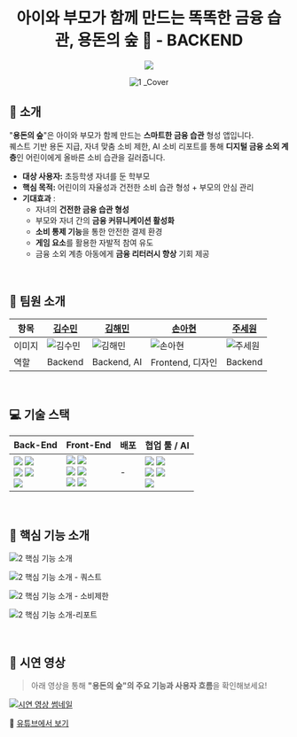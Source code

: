 
<div align="center">
   
   # 아이와 부모가 함께 만드는 똑똑한 금융 습관, 용돈의 숲 🌳 - BACKEND

   [<img src="https://img.shields.io/badge/프로젝트 기간-2025.05.16~2025.05.17-fab2ac?style=flat&logo=&logoColor=white" />]()


![1 _Cover](https://github.com/user-attachments/assets/ef927492-fbc9-4366-a38f-dc985f4712ea)



</div> 

## 📝 소개

"**용돈의 숲**"은 아이와 부모가 함께 만드는 **스마트한 금융 습관** 형성 앱입니다.  
퀘스트 기반 용돈 지급, 자녀 맞춤 소비 제한, AI 소비 리포트를 통해 **디지털 금융 소외 계층**인 어린이에게 올바른 소비 습관을 길러줍니다.

- **대상 사용자:** 초등학생 자녀를 둔 학부모
- **핵심 목적:** 어린이의 자율성과 건전한 소비 습관 형성 + 부모의 안심 관리
- **기대효과** :
  - 자녀의 **건전한 금융 습관 형성**
  - 부모와 자녀 간의 **금융 커뮤니케이션 활성화**
  - **소비 통제 기능**을 통한 안전한 결제 환경
  - **게임 요소**를 활용한 자발적 참여 유도
  - 금융 소외 계층 아동에게 **금융 리터러시 향상** 기회 제공

<br/>

## 💝 팀원 소개

| 항목   | [김수민](https://github.com/sunninz)      | [김해민](https://github.com/mumminn)      | [손아현](https://github.com/iinuyha)      | [주세원](https://github.com/wntpdnjs)      |
| ------ | ----------------------------------------- | ----------------------------------------- | ----------------------------------------- | ------------------------------------------ |
| 이미지 | ![김수민](https://github.com/sunninz.png) | ![김해민](https://github.com/mumminn.png) | ![손아현](https://github.com/iinuyha.png) | ![주세원](https://github.com/wntpdnjs.png) |
| 역할   |             Backend                              |                           Backend, AI                |             Frontend, 디자인                              |                    Backend                        |

<br/>

## 💻 기술 스택
| Back-End | Front-End | 배포 | 협업 툴 / AI |
|----------|-----------|------|--------------|
| <img src="https://img.shields.io/badge/SpringBoot-6DB33F?style=for-the-badge&logo=springboot&logoColor=white">  <img src="https://img.shields.io/badge/MySQL-4479A1?style=for-the-badge&logo=mysql&logoColor=white"> <br> <img src="https://img.shields.io/badge/JWT-000000?style=for-the-badge&logo=jsonwebtokens&logoColor=white"> <img src="https://img.shields.io/badge/AWS RDS-527FFF?style=for-the-badge&logo=amazonaws&logoColor=white"> <br> <img src="https://img.shields.io/badge/Socket.IO-010101?style=for-the-badge&logo=socket.io&logoColor=white"> | <img src="https://img.shields.io/badge/Next.js-000000?style=for-the-badge&logo=next.js&logoColor=white">  <img src="https://img.shields.io/badge/React-61DAFB?style=for-the-badge&logo=react&logoColor=black"> <br> <img src="https://img.shields.io/badge/TypeScript-3178C6?style=for-the-badge&logo=typescript&logoColor=white"> <img src="https://img.shields.io/badge/Zustand-5A31F4?style=for-the-badge&logo=zustand&logoColor=white"> <br> <img src="https://img.shields.io/badge/TailwindCSS-06B6D4?style=for-the-badge&logo=tailwindcss&logoColor=white">  <img src="https://img.shields.io/badge/PWA-4285F4?style=for-the-badge&logo=google-chrome&logoColor=white"> | -| <img src="https://img.shields.io/badge/Notion-000000?style=for-the-badge&logo=notion&logoColor=white"> <img src="https://img.shields.io/badge/Postman-FF6C37?style=for-the-badge&logo=postman&logoColor=white"> <br> <img src="https://img.shields.io/badge/Git-F05032?style=for-the-badge&logo=git&logoColor=white"> <img src="https://img.shields.io/badge/GitHub-181717?style=for-the-badge&logo=github&logoColor=white"> <br> <img src="https://img.shields.io/badge/OpenAI GPT-412991?style=for-the-badge&logo=openai&logoColor=white"> |



<br/>


## 📱 핵심 기능 소개


![2  핵심 기능 소개](https://github.com/user-attachments/assets/4191d2b8-e344-4bff-baea-d213cf6c28a5)

![2  핵심 기능 소개 - 쿼스트](https://github.com/user-attachments/assets/a5eb5791-a938-41ed-b85f-e86e221f4753)

![2  핵심 기능 소개 - 소비제한](https://github.com/user-attachments/assets/174f381a-2a13-4959-b66c-0ea4476d31d6)

![2  핵심 기능 소개-리포트](https://github.com/user-attachments/assets/13515872-eeb2-462c-8164-2910fe8a7b99)

<br />

## 🎥 시연 영상

> 아래 영상을 통해 **"용돈의 숲"의 주요 기능과 사용자 흐름**을 확인해보세요!

[![시연 영상 썸네일](https://img.youtube.com/vi/wWYBGOmqVvQ/0.jpg)](https://youtu.be/wWYBGOmqVvQ)

🔗 [유튜브에서 보기](https://youtu.be/wWYBGOmqVvQ)



